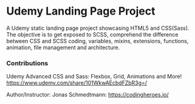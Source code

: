 # Udemy Landing Page Project

A Udemy static landing page project showcasing HTML5 and CSS(Sass). The objective is to get exposed to SCSS, comprehend the difference between CSS and SCSS coding, variables, mixins, extensions, functions, animation, file management and architecture.

### Contributions

Udemy Advanced CSS and Sass: Flexbox, Grid, Animations and More! https://www.udemy.com/share/101WkwAEcbdFZbR3g=/

Author/Instructor: Jonas Schmedtmann: https://codingheroes.io/



